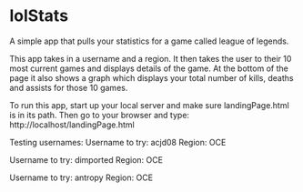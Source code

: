 # lolStats
A simple app that pulls your statistics for a game called league of legends.

This app takes in a username and a region. It then takes the user to their 10 most current games and displays details of the game.
At the bottom of the page it also shows a graph which displays your total number of kills, deaths and assists for those 10 games.

To run this app, start up your local server and make sure landingPage.html is in its path. 
Then go to your browser and type: http://localhost/landingPage.html

Testing usernames:
Username to try: acjd08
Region: OCE

Username to try: dimported
Region: OCE

Username to try: antropy
Region: OCE
